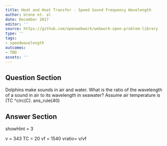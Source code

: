 ```yaml
---
title: Heat and Heat Transfer - Speed Sound Frequency Wavelength
author: Urone et. al
date: December 2017
editor: ''
source: https://github.com/openwebwork/webwork-open-problem-library
type: ''
tags:
- speedwavelength
outcomes:
- TBD
assets: ''
---
```


## Question Section 

Dolphins make sounds in air and water. What is the ratio of the wavelength of a sound in air to its wavelength in seawater? Assume air temperature is (TC ^circ(C).
ans_rule(40)


## Answer Section

showHint = 3

v = 343
TC = 20
vf = 1540
vratio= v/vf